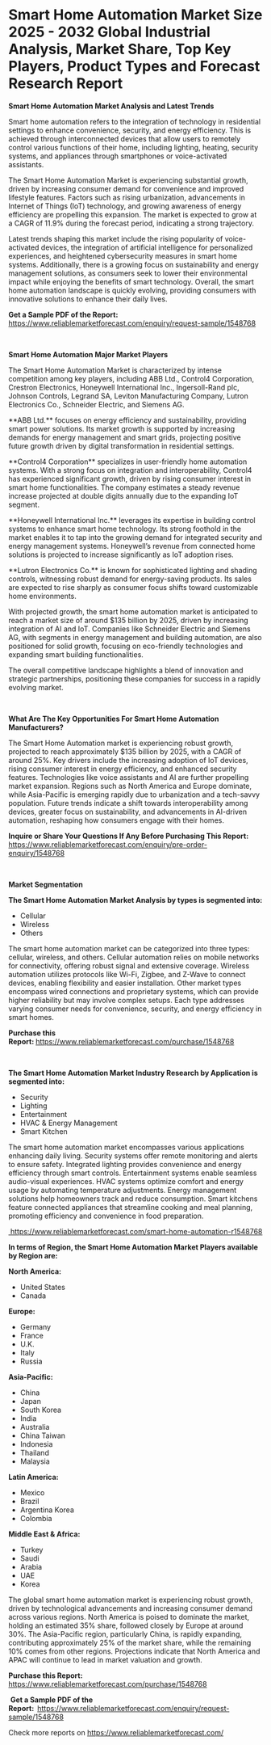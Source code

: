 <p><h1>Smart Home Automation Market Size 2025 - 2032 Global Industrial Analysis, Market Share, Top Key Players, Product Types and Forecast Research Report</h1></p><p><strong>Smart Home Automation Market Analysis and Latest Trends</strong></p>
<p><p>Smart home automation refers to the integration of technology in residential settings to enhance convenience, security, and energy efficiency. This is achieved through interconnected devices that allow users to remotely control various functions of their home, including lighting, heating, security systems, and appliances through smartphones or voice-activated assistants.</p><p>The Smart Home Automation Market is experiencing substantial growth, driven by increasing consumer demand for convenience and improved lifestyle features. Factors such as rising urbanization, advancements in Internet of Things (IoT) technology, and growing awareness of energy efficiency are propelling this expansion. The market is expected to grow at a CAGR of 11.9% during the forecast period, indicating a strong trajectory.</p><p>Latest trends shaping this market include the rising popularity of voice-activated devices, the integration of artificial intelligence for personalized experiences, and heightened cybersecurity measures in smart home systems. Additionally, there is a growing focus on sustainability and energy management solutions, as consumers seek to lower their environmental impact while enjoying the benefits of smart technology. Overall, the smart home automation landscape is quickly evolving, providing consumers with innovative solutions to enhance their daily lives.</p></p>
<p><strong>Get a Sample PDF of the Report:&nbsp;</strong> <a href="https://www.reliablemarketforecast.com/enquiry/request-sample/1548768?utm_campaign=2740&utm_medium=2&utm_source=Github&utm_content=ia&utm_term=10032025&utm_id=smart-home-automation">https://www.reliablemarketforecast.com/enquiry/request-sample/1548768</a></p>
<p>&nbsp;</p>
<p><strong>Smart Home Automation Major Market Players</strong></p>
<p><p>The Smart Home Automation Market is characterized by intense competition among key players, including ABB Ltd., Control4 Corporation, Crestron Electronics, Honeywell International Inc., Ingersoll-Rand plc, Johnson Controls, Legrand SA, Leviton Manufacturing Company, Lutron Electronics Co., Schneider Electric, and Siemens AG. </p><p>**ABB Ltd.** focuses on energy efficiency and sustainability, providing smart power solutions. Its market growth is supported by increasing demands for energy management and smart grids, projecting positive future growth driven by digital transformation in residential settings.</p><p>**Control4 Corporation** specializes in user-friendly home automation systems. With a strong focus on integration and interoperability, Control4 has experienced significant growth, driven by rising consumer interest in smart home functionalities. The company estimates a steady revenue increase projected at double digits annually due to the expanding IoT segment.</p><p>**Honeywell International Inc.** leverages its expertise in building control systems to enhance smart home technology. Its strong foothold in the market enables it to tap into the growing demand for integrated security and energy management systems. Honeywell’s revenue from connected home solutions is projected to increase significantly as IoT adoption rises.</p><p>**Lutron Electronics Co.** is known for sophisticated lighting and shading controls, witnessing robust demand for energy-saving products. Its sales are expected to rise sharply as consumer focus shifts toward customizable home environments.</p><p>With projected growth, the smart home automation market is anticipated to reach a market size of around $135 billion by 2025, driven by increasing integration of AI and IoT. Companies like Schneider Electric and Siemens AG, with segments in energy management and building automation, are also positioned for solid growth, focusing on eco-friendly technologies and expanding smart building functionalities. </p><p>The overall competitive landscape highlights a blend of innovation and strategic partnerships, positioning these companies for success in a rapidly evolving market.</p></p>
<p>&nbsp;</p>
<p><strong>What Are The Key Opportunities For Smart Home Automation Manufacturers?</strong></p>
<p><p>The Smart Home Automation market is experiencing robust growth, projected to reach approximately $135 billion by 2025, with a CAGR of around 25%. Key drivers include the increasing adoption of IoT devices, rising consumer interest in energy efficiency, and enhanced security features. Technologies like voice assistants and AI are further propelling market expansion. Regions such as North America and Europe dominate, while Asia-Pacific is emerging rapidly due to urbanization and a tech-savvy population. Future trends indicate a shift towards interoperability among devices, greater focus on sustainability, and advancements in AI-driven automation, reshaping how consumers engage with their homes.</p></p>
<p><strong>Inquire or Share Your Questions If Any Before Purchasing This Report:</strong> <a href="https://www.reliablemarketforecast.com/enquiry/pre-order-enquiry/1548768?utm_campaign=2740&utm_medium=2&utm_source=Github&utm_content=ia&utm_term=10032025&utm_id=smart-home-automation">https://www.reliablemarketforecast.com/enquiry/pre-order-enquiry/1548768</a></p>
<p>&nbsp;</p>
<p><strong>Market Segmentation</strong></p>
<p><strong>The Smart Home Automation Market Analysis by types is segmented into:</strong></p>
<p><ul><li>Cellular</li><li>Wireless</li><li>Others</li></ul></p>
<p><p>The smart home automation market can be categorized into three types: cellular, wireless, and others. Cellular automation relies on mobile networks for connectivity, offering robust signal and extensive coverage. Wireless automation utilizes protocols like Wi-Fi, Zigbee, and Z-Wave to connect devices, enabling flexibility and easier installation. Other market types encompass wired connections and proprietary systems, which can provide higher reliability but may involve complex setups. Each type addresses varying consumer needs for convenience, security, and energy efficiency in smart homes.</p></p>
<p><strong>Purchase this Report:&nbsp;</strong><a href="https://www.reliablemarketforecast.com/purchase/1548768?utm_campaign=2740&utm_medium=2&utm_source=Github&utm_content=ia&utm_term=10032025&utm_id=smart-home-automation">https://www.reliablemarketforecast.com/purchase/1548768</a></p>
<p>&nbsp;</p>
<p><strong>The Smart Home Automation Market Industry Research by Application is segmented into:</strong></p>
<p><ul><li>Security</li><li>Lighting</li><li>Entertainment</li><li>HVAC & Energy Management</li><li>Smart Kitchen</li></ul></p>
<p><p>The smart home automation market encompasses various applications enhancing daily living. Security systems offer remote monitoring and alerts to ensure safety. Integrated lighting provides convenience and energy efficiency through smart controls. Entertainment systems enable seamless audio-visual experiences. HVAC systems optimize comfort and energy usage by automating temperature adjustments. Energy management solutions help homeowners track and reduce consumption. Smart kitchens feature connected appliances that streamline cooking and meal planning, promoting efficiency and convenience in food preparation.</p></p>
<p><a href="https://www.reliablemarketforecast.com/smart-home-automation-r1548768?utm_campaign=2740&utm_medium=2&utm_source=Github&utm_content=ia&utm_term=10032025&utm_id=smart-home-automation">&nbsp;https://www.reliablemarketforecast.com/smart-home-automation-r1548768</a></p>
<p><strong>In terms of Region, the Smart Home Automation Market Players available by Region are:</strong></p>
<p>
    <p> <strong> North America: </strong>
        <ul>
            <li>United States</li>
            <li>Canada</li>
        </ul>
        </p> 
    <p> <strong> Europe: </strong>
        <ul>
            <li>Germany</li>
            <li>France</li>
            <li>U.K.</li>
            <li>Italy</li>
            <li>Russia</li>
        </ul>
        </p> 
    <p> <strong> Asia-Pacific: </strong>
        <ul>
            <li>China</li>
            <li>Japan</li>
            <li>South Korea</li>
            <li>India</li>
            <li>Australia</li>
            <li>China Taiwan</li>
            <li>Indonesia</li>
            <li>Thailand</li>
            <li>Malaysia</li>
        </ul>
        </p> 
    <p> <strong> Latin America: </strong>
        <ul>
            <li>Mexico</li>
            <li>Brazil</li>
            <li>Argentina Korea</li>
            <li>Colombia</li>
        </ul>
        </p> 
    <p> <strong> Middle East & Africa: </strong>
        <ul>
            <li>Turkey</li>
            <li>Saudi</li>
            <li>Arabia</li>
            <li>UAE</li>
            <li>Korea</li>
        </ul>
    </p>
    </p>
<p><p>The global smart home automation market is experiencing robust growth, driven by technological advancements and increasing consumer demand across various regions. North America is poised to dominate the market, holding an estimated 35% share, followed closely by Europe at around 30%. The Asia-Pacific region, particularly China, is rapidly expanding, contributing approximately 25% of the market share, while the remaining 10% comes from other regions. Projections indicate that North America and APAC will continue to lead in market valuation and growth.</p></p>
<p><strong>Purchase this Report: </strong><a href="https://www.reliablemarketforecast.com/purchase/1548768?utm_campaign=2740&utm_medium=2&utm_source=Github&utm_content=ia&utm_term=10032025&utm_id=smart-home-automation">https://www.reliablemarketforecast.com/purchase/1548768</a></p>
<p>&nbsp;<strong>Get a Sample PDF of the Report:&nbsp;&nbsp;</strong><a href="https://www.reliablemarketforecast.com/enquiry/request-sample/1548768?utm_campaign=2740&utm_medium=2&utm_source=Github&utm_content=ia&utm_term=10032025&utm_id=smart-home-automation">https://www.reliablemarketforecast.com/enquiry/request-sample/1548768</a></p>
<p><strong></strong></p>
<p>Check more reports on <a href="https://www.reliablemarketforecast.com/?utm_campaign=2740&utm_medium=2&utm_source=Github&utm_content=ia&utm_term=10032025&utm_id=smart-home-automation">https://www.reliablemarketforecast.com/</a></p>